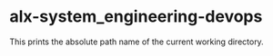 # alx-system_engineering-devops
This prints the absolute path name of the current working directory.
